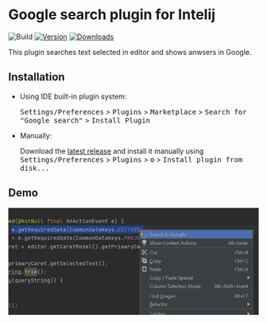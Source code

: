 # Google search plugin for Intelij

![Build](https://github.com/r00bertos1/ZZPJ_plugin/workflows/Build/badge.svg)
[![Version](https://img.shields.io/jetbrains/plugin/v/16311-google-search.svg)](https://plugins.jetbrains.com/plugin/16311-google-search)
[![Downloads](https://img.shields.io/jetbrains/plugin/d/16311-google-search.svg)](https://plugins.jetbrains.com/plugin/16311-google-search)

<!-- Plugin description -->
This plugin searches text selected in editor and shows anwsers in Google.
<!-- Plugin description end -->

## Installation

- Using IDE built-in plugin system:
  
  <kbd>Settings/Preferences</kbd> > <kbd>Plugins</kbd> > <kbd>Marketplace</kbd> > <kbd>Search for "Google search"</kbd> >
  <kbd>Install Plugin</kbd>
  
- Manually:

  Download the [latest release](https://github.com/r00bertos1/ZZPJ_plugin/releases/latest) and install it manually using
  <kbd>Settings/Preferences</kbd> > <kbd>Plugins</kbd> > <kbd>⚙️</kbd> > <kbd>Install plugin from disk...</kbd>
  
## Demo
<img src="demo.png"  />
